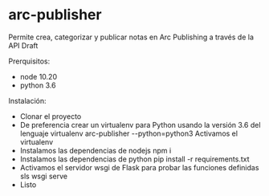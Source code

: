 # arc-publisher

Permite crea, categorizar y publicar notas en Arc Publishing a través de la API Draft

Prerquisitos:
- node 10.20
- python 3.6

Instalación:
- Clonar el proyecto
- De preferencia crear un virtualenv para Python usando la versión 3.6 del lenguaje
  virtualenv arc-publisher --python=python3
  Activamos el virtualenv
- Instalamos las dependencias de nodejs
  npm i
- Instalamos las dependencias de python
  pip install -r requirements.txt
- Activamos el servidor wsgi de Flask para probar las funciones definidas
  sls wsgi serve
- Listo
